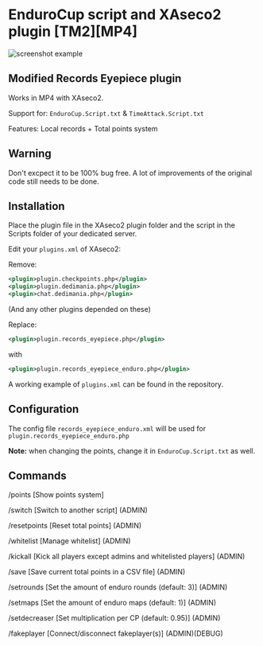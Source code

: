 # EnduroCup script and XAseco2 plugin [TM2][MP4]

![screenshot example](https://drive.google.com/uc?export=view&id=0B-t0hZwYZIWSVGpTc1B0QjNkdU0)

## Modified Records Eyepiece plugin

Works in MP4 with XAseco2.

Support for: `EnduroCup.Script.txt` & `TimeAttack.Script.txt`

Features: Local records + Total points system

## Warning

Don't excpect it to be 100% bug free. A lot of improvements of the original code still needs to be done.

## Installation

Place the plugin file in the XAseco2 plugin folder and the script in the Scripts folder of your dedicated server.

Edit your `plugins.xml` of XAseco2:

Remove:

```xml
<plugin>plugin.checkpoints.php</plugin>
<plugin>plugin.dedimania.php</plugin>
<plugin>chat.dedimania.php</plugin>
```

(And any other plugins depended on these)

Replace:

```xml
<plugin>plugin.records_eyepiece.php</plugin>
```

with

```xml
<plugin>plugin.records_eyepiece_enduro.php</plugin>
```

A working example of `plugins.xml` can be found in the repository.

## Configuration

The config file `records_eyepiece_enduro.xml` will be used for `plugin.records_eyepiece_enduro.php`

**Note:** when changing the points, change it in `EnduroCup.Script.txt` as well.

## Commands

/points [Show points system]

/switch [Switch to another script] (ADMIN)

/resetpoints [Reset total points] (ADMIN)

/whitelist [Manage whitelist] (ADMIN)

/kickall [Kick all players except admins and whitelisted players] (ADMIN)

/save [Save current total points in a CSV file] (ADMIN)

/setrounds [Set the amount of enduro rounds (default: 3)] (ADMIN)

/setmaps [Set the amount of enduro maps (default: 1)] (ADMIN)

/setdecreaser [Set multiplication per CP (default: 0.95)] (ADMIN)

/fakeplayer [Connect/disconnect fakeplayer(s)] (ADMIN)(DEBUG)
